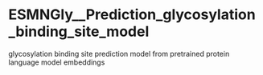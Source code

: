 # ESMNGly__Prediction_glycosylation_binding_site_model
glycosylation binding site prediction model from pretrained protein language model embeddings
